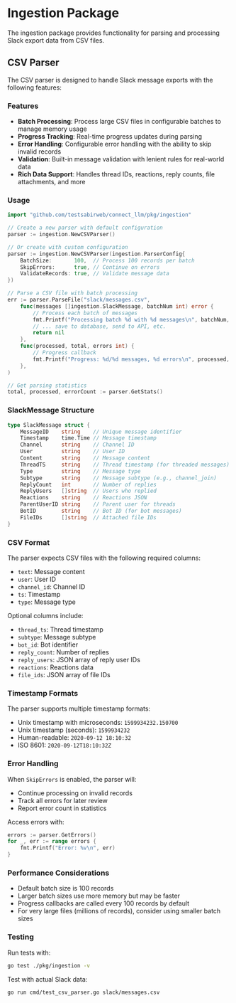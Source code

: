 # Ingestion Package

The ingestion package provides functionality for parsing and processing Slack export data from CSV files.

## CSV Parser

The CSV parser is designed to handle Slack message exports with the following features:

### Features

- **Batch Processing**: Process large CSV files in configurable batches to manage memory usage
- **Progress Tracking**: Real-time progress updates during parsing
- **Error Handling**: Configurable error handling with the ability to skip invalid records
- **Validation**: Built-in message validation with lenient rules for real-world data
- **Rich Data Support**: Handles thread IDs, reactions, reply counts, file attachments, and more

### Usage

```go
import "github.com/testsabirweb/connect_llm/pkg/ingestion"

// Create a new parser with default configuration
parser := ingestion.NewCSVParser()

// Or create with custom configuration
parser := ingestion.NewCSVParser(ingestion.ParserConfig{
    BatchSize:       100,  // Process 100 records per batch
    SkipErrors:      true, // Continue on errors
    ValidateRecords: true, // Validate message data
})

// Parse a CSV file with batch processing
err := parser.ParseFile("slack/messages.csv",
    func(messages []ingestion.SlackMessage, batchNum int) error {
        // Process each batch of messages
        fmt.Printf("Processing batch %d with %d messages\n", batchNum, len(messages))
        // ... save to database, send to API, etc.
        return nil
    },
    func(processed, total, errors int) {
        // Progress callback
        fmt.Printf("Progress: %d/%d messages, %d errors\n", processed, total, errors)
    },
)

// Get parsing statistics
total, processed, errorCount := parser.GetStats()
```

### SlackMessage Structure

```go
type SlackMessage struct {
    MessageID    string    // Unique message identifier
    Timestamp    time.Time // Message timestamp
    Channel      string    // Channel ID
    User         string    // User ID
    Content      string    // Message content
    ThreadTS     string    // Thread timestamp (for threaded messages)
    Type         string    // Message type
    Subtype      string    // Message subtype (e.g., channel_join)
    ReplyCount   int       // Number of replies
    ReplyUsers   []string  // Users who replied
    Reactions    string    // Reactions JSON
    ParentUserID string    // Parent user for threads
    BotID        string    // Bot ID (for bot messages)
    FileIDs      []string  // Attached file IDs
}
```

### CSV Format

The parser expects CSV files with the following required columns:

- `text`: Message content
- `user`: User ID
- `channel_id`: Channel ID
- `ts`: Timestamp
- `type`: Message type

Optional columns include:

- `thread_ts`: Thread timestamp
- `subtype`: Message subtype
- `bot_id`: Bot identifier
- `reply_count`: Number of replies
- `reply_users`: JSON array of reply user IDs
- `reactions`: Reactions data
- `file_ids`: JSON array of file IDs

### Timestamp Formats

The parser supports multiple timestamp formats:

- Unix timestamp with microseconds: `1599934232.150700`
- Unix timestamp (seconds): `1599934232`
- Human-readable: `2020-09-12 18:10:32`
- ISO 8601: `2020-09-12T18:10:32Z`

### Error Handling

When `SkipErrors` is enabled, the parser will:

- Continue processing on invalid records
- Track all errors for later review
- Report error count in statistics

Access errors with:

```go
errors := parser.GetErrors()
for _, err := range errors {
    fmt.Printf("Error: %v\n", err)
}
```

### Performance Considerations

- Default batch size is 100 records
- Larger batch sizes use more memory but may be faster
- Progress callbacks are called every 100 records by default
- For very large files (millions of records), consider using smaller batch sizes

### Testing

Run tests with:

```bash
go test ./pkg/ingestion -v
```

Test with actual Slack data:

```bash
go run cmd/test_csv_parser.go slack/messages.csv
```
